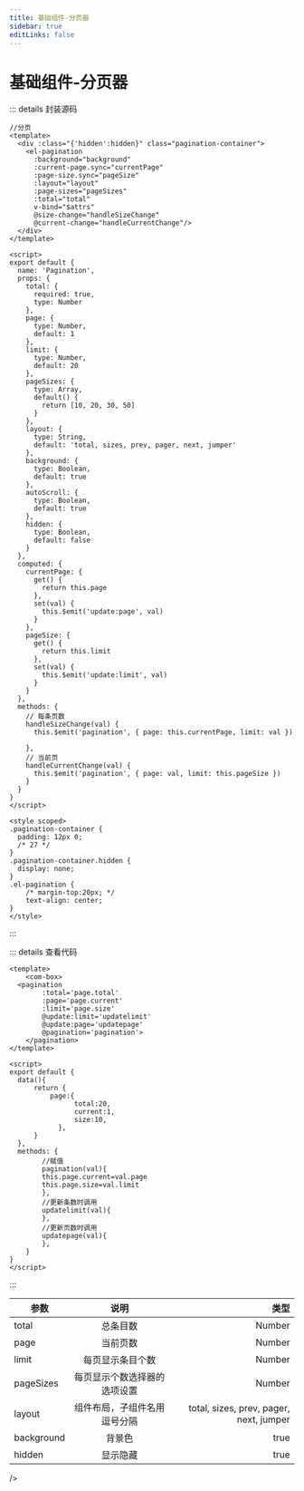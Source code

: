 ```yaml
---
title: 基础组件-分页器
sidebar: true
editLinks: false
---
```


# 基础组件-分页器

<ClientOnly>
<title-pv/>
</ClientOnly>

<pagination/>


::: details 封装源码
``` vue
//分页
<template>
  <div :class="{'hidden':hidden}" class="pagination-container">
    <el-pagination
      :background="background"
      :current-page.sync="currentPage"
      :page-size.sync="pageSize"
      :layout="layout"
      :page-sizes="pageSizes"
      :total="total"
      v-bind="$attrs"
      @size-change="handleSizeChange"
      @current-change="handleCurrentChange"/>
  </div>
</template>

<script>
export default {
  name: 'Pagination',
  props: {
    total: {
      required: true,
      type: Number
    },
    page: {
      type: Number,
      default: 1
    },
    limit: {
      type: Number, 
      default: 20
    },
    pageSizes: {
      type: Array,
      default() {
        return [10, 20, 30, 50]
      }
    },
    layout: {
      type: String,
      default: 'total, sizes, prev, pager, next, jumper'
    },
    background: {
      type: Boolean,
      default: true
    },
    autoScroll: {
      type: Boolean,
      default: true
    },
    hidden: {
      type: Boolean,
      default: false
    }
  },
  computed: {
    currentPage: {
      get() {
        return this.page
      },
      set(val) {
        this.$emit('update:page', val)
      }
    },
    pageSize: {
      get() {
        return this.limit
      },
      set(val) {
        this.$emit('update:limit', val)
      }
    } 
  },
  methods: {
    // 每条页数
    handleSizeChange(val) {
      this.$emit('pagination', { page: this.currentPage, limit: val })

    },
    // 当前页
    handleCurrentChange(val) {
      this.$emit('pagination', { page: val, limit: this.pageSize })
    }
  }
}
</script>

<style scoped>
.pagination-container {
  padding: 12px 0;
  /* 27 */
}
.pagination-container.hidden {
  display: none;
}
.el-pagination {
    /* margin-top:20px; */
    text-align: center;   
}
</style>
```
:::

::: details 查看代码
``` vue
<template>
    <com-box>
  <pagination 
        :total='page.total' 
        :page='page.current' 
        :limit='page.size'
        @update:limit='updatelimit' 
        @update:page='updatepage'
        @pagination='pagination'>
    </pagination>
</template>

<script>
export default {
  data(){
      return {
          page:{
                total:20,
                current:1,
                size:10,
            },
      }
  },
  methods: {
        //赋值
        pagination(val){
        this.page.current=val.page
        this.page.size=val.limit
        },
        //更新条数时调用
        updatelimit(val){
        },
        //更新页数时调用
        updatepage(val){
        },
    }
}
</script>
```
:::

| 参数          | 说明           |  类型  |
| ------------- |:-------------:|  -----:|
| total         | 总条目数      |   Number |
| page           | 当前页数      |    Number |
| limit          | 每页显示条目个数 |    Number |
| pageSizes      | 每页显示个数选择器的选项设置  |    Number |
| layout          | 组件布局，子组件名用逗号分隔  |    total, sizes, prev, pager, next, jumper|
| background      | 背景色      |    true |
| hidden          | 显示隐藏      |    true |



<ClientOnly>
  <leave/>
</ClientOnly>/>